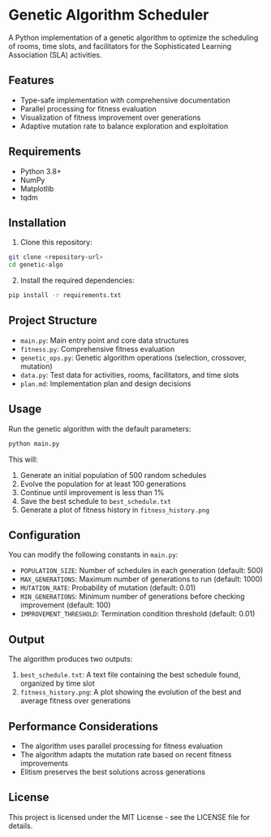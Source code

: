 # Genetic Algorithm Scheduler

A Python implementation of a genetic algorithm to optimize the scheduling of rooms, time slots, and facilitators for the Sophisticated Learning Association (SLA) activities.

## Features

- Type-safe implementation with comprehensive documentation
- Parallel processing for fitness evaluation
- Visualization of fitness improvement over generations
- Adaptive mutation rate to balance exploration and exploitation

## Requirements

- Python 3.8+
- NumPy
- Matplotlib
- tqdm

## Installation

1. Clone this repository:
```bash
git clone <repository-url>
cd genetic-algo
```

2. Install the required dependencies:
```bash
pip install -r requirements.txt
```

## Project Structure

- `main.py`: Main entry point and core data structures
- `fitness.py`: Comprehensive fitness evaluation
- `genetic_ops.py`: Genetic algorithm operations (selection, crossover, mutation)
- `data.py`: Test data for activities, rooms, facilitators, and time slots
- `plan.md`: Implementation plan and design decisions

## Usage

Run the genetic algorithm with the default parameters:

```bash
python main.py
```

This will:
1. Generate an initial population of 500 random schedules
2. Evolve the population for at least 100 generations
3. Continue until improvement is less than 1%
4. Save the best schedule to `best_schedule.txt`
5. Generate a plot of fitness history in `fitness_history.png`

## Configuration

You can modify the following constants in `main.py`:

- `POPULATION_SIZE`: Number of schedules in each generation (default: 500)
- `MAX_GENERATIONS`: Maximum number of generations to run (default: 1000)
- `MUTATION_RATE`: Probability of mutation (default: 0.01)
- `MIN_GENERATIONS`: Minimum number of generations before checking improvement (default: 100)
- `IMPROVEMENT_THRESHOLD`: Termination condition threshold (default: 0.01)

## Output

The algorithm produces two outputs:

1. `best_schedule.txt`: A text file containing the best schedule found, organized by time slot
2. `fitness_history.png`: A plot showing the evolution of the best and average fitness over generations

## Performance Considerations

- The algorithm uses parallel processing for fitness evaluation
- The algorithm adapts the mutation rate based on recent fitness improvements
- Elitism preserves the best solutions across generations

## License

This project is licensed under the MIT License - see the LICENSE file for details. 